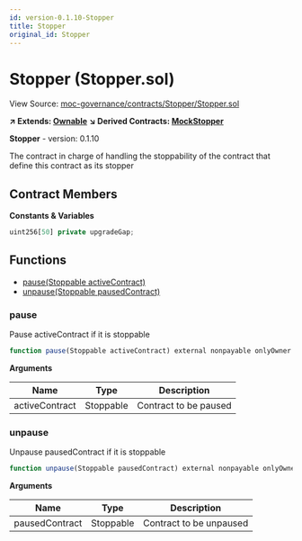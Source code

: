 ```yaml
---
id: version-0.1.10-Stopper
title: Stopper
original_id: Stopper
---
```


# Stopper (Stopper.sol)

View Source: [moc-governance/contracts/Stopper/Stopper.sol](../moc-governance/contracts/Stopper/Stopper.sol)

**↗ Extends: [Ownable](Ownable.md)**
**↘ Derived Contracts: [MockStopper](MockStopper.md)**

**Stopper** - version: 0.1.10

The contract in charge of handling the stoppability of the contract
that define this contract as its stopper

## Contract Members
**Constants & Variables**

```js
uint256[50] private upgradeGap;

```

## Functions

- [pause(Stoppable activeContract)](#pause)
- [unpause(Stoppable pausedContract)](#unpause)

### pause

Pause activeContract if it is stoppable

```js
function pause(Stoppable activeContract) external nonpayable onlyOwner 
```

**Arguments**

| Name        | Type           | Description  |
| ------------- |------------- | -----|
| activeContract | Stoppable | Contract to be paused | 

### unpause

Unpause pausedContract if it is stoppable

```js
function unpause(Stoppable pausedContract) external nonpayable onlyOwner 
```

**Arguments**

| Name        | Type           | Description  |
| ------------- |------------- | -----|
| pausedContract | Stoppable | Contract to be unpaused | 

